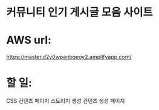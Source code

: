# 커뮤니티 인기 게시글 모음 사이트

# AWS url:
https://master.d2y0wpanbqeoy2.amplifyapp.com/


# 할 일:
CSS
컨텐츠 페이지
스토리지 생성
컨텐츠 생성 페이지

